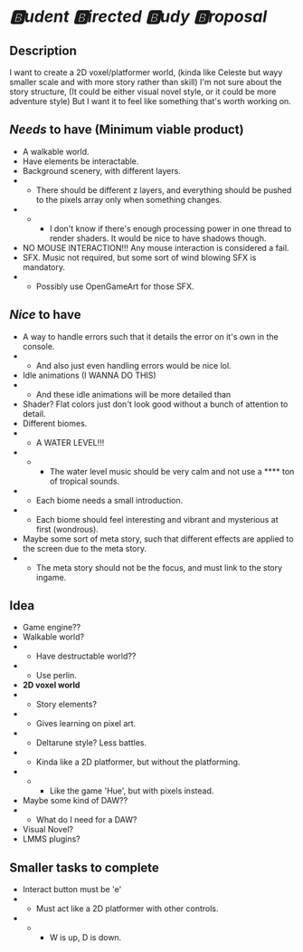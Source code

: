 # *🅱udent 🅱irected 🅱udy 🅱roposal*

## Description

I want to create a 2D voxel/platformer world,
    (kinda like Celeste but wayy smaller scale and with more story rather than skill)
I'm not sure about the story structure,
    (It could be either visual novel style, or it could be more adventure style)
But I want it to feel like something that's worth working on.

## *Needs* to have (Minimum viable product)

- A walkable world.
- Have elements be interactable.
- Background scenery, with different layers.
- - There should be different z layers, and everything should be pushed to the pixels array only when something changes.
- - - I don't know if there's enough processing power in one thread to render shaders. It would be nice to have shadows though.
- NO MOUSE INTERACTION!!! Any mouse interaction is considered a fail.
- SFX. Music not required, but some sort of wind blowing SFX is mandatory.
- - Possibly use OpenGameArt for those SFX.

## *Nice* to have

- A way to handle errors such that it details the error on it's own in the console.
- - And also just even handling errors would be nice lol.
- Idle animations (I WANNA DO THIS)
- - And these idle animations will be more detailed than
- Shader? Flat colors just don't look good without a bunch of attention to detail.
- Different biomes.
- - A WATER LEVEL!!!
- - - The water level music should be very calm and not use a **** ton of tropical sounds.
- - Each biome needs a small introduction.
- - Each biome should feel interesting and vibrant and mysterious at first (wondrous).
- Maybe some sort of meta story, such that different effects are applied to the screen due to the meta story.
- - The meta story should not be the focus, and must link to the story ingame.

## Idea

- Game engine??
- Walkable world?
- - Have destructable world??
- - Use perlin.
- **2D voxel world**
- - Story elements?
- - Gives learning on pixel art.
- - Deltarune style? Less battles. 
- - Kinda like a 2D platformer, but without the platforming.
- - - Like the game 'Hue', but with pixels instead.
- Maybe some kind of DAW??
- - What do I need for a DAW?
- Visual Novel?
- LMMS plugins?

## Smaller tasks to complete

- Interact button must be 'e'
- - Must act like a 2D platformer with other controls.
- - - W is up, D is down.
